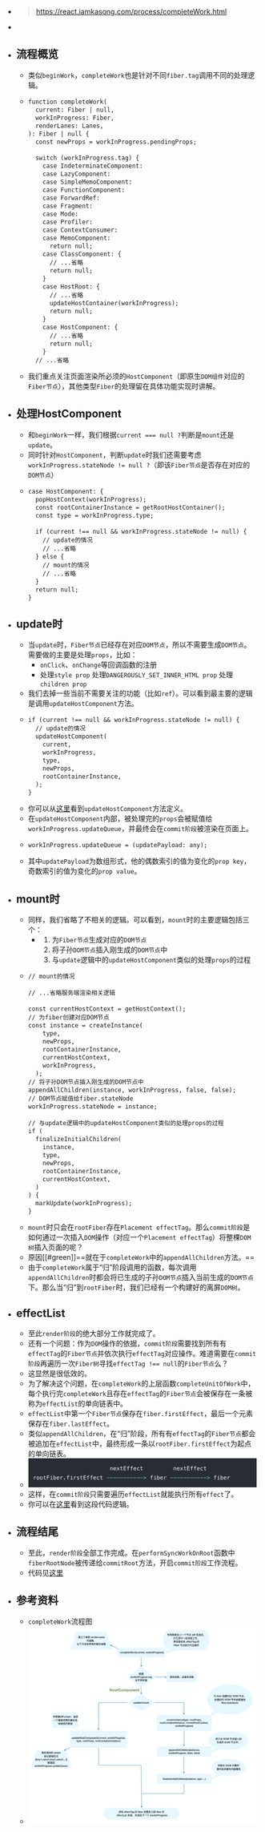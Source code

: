 - > https://react.iamkasong.com/process/completeWork.html
-
- ## 流程概览
	- 类似`beginWork`，`completeWork`也是针对不同`fiber.tag`调用不同的处理逻辑。
	- ```
	  function completeWork(
	    current: Fiber | null,
	    workInProgress: Fiber,
	    renderLanes: Lanes,
	  ): Fiber | null {
	    const newProps = workInProgress.pendingProps;
	  
	    switch (workInProgress.tag) {
	      case IndeterminateComponent:
	      case LazyComponent:
	      case SimpleMemoComponent:
	      case FunctionComponent:
	      case ForwardRef:
	      case Fragment:
	      case Mode:
	      case Profiler:
	      case ContextConsumer:
	      case MemoComponent:
	        return null;
	      case ClassComponent: {
	        // ...省略
	        return null;
	      }
	      case HostRoot: {
	        // ...省略
	        updateHostContainer(workInProgress);
	        return null;
	      }
	      case HostComponent: {
	        // ...省略
	        return null;
	      }
	    // ...省略
	  ```
	- 我们重点关注页面渲染所必须的`HostComponent`（即原生`DOM组件`对应的`Fiber节点`），其他类型`Fiber`的处理留在具体功能实现时讲解。
- ## 处理HostComponent
	- 和`beginWork`一样，我们根据`current === null ?`判断是`mount`还是`update`。
	- 同时针对`HostComponent`，判断`update`时我们还需要考虑`workInProgress.stateNode != null ?`（即该`Fiber节点`是否存在对应的`DOM节点`）
	- ```
	  case HostComponent: {
	    popHostContext(workInProgress);
	    const rootContainerInstance = getRootHostContainer();
	    const type = workInProgress.type;
	  
	    if (current !== null && workInProgress.stateNode != null) {
	      // update的情况
	      // ...省略
	    } else {
	      // mount的情况
	      // ...省略
	    }
	    return null;
	  }
	  ```
- ## update时
	- 当`update`时，`Fiber节点`已经存在对应`DOM节点`，所以不需要生成`DOM节点`。需要做的主要是处理`props`，比如：
		- `onClick`、`onChange`等回调函数的注册
		- 处理`style prop`
		  处理`DANGEROUSLY_SET_INNER_HTML prop`
		  处理`children prop`
	- 我们去掉一些当前不需要关注的功能（比如`ref`）。可以看到最主要的逻辑是调用`updateHostComponent`方法。
	- ```
	  if (current !== null && workInProgress.stateNode != null) {
	    // update的情况
	    updateHostComponent(
	      current,
	      workInProgress,
	      type,
	      newProps,
	      rootContainerInstance,
	    );
	  }
	  ```
	- 你可以从[这里](https://github.com/facebook/react/blob/1fb18e22ae66fdb1dc127347e169e73948778e5a/packages/react-reconciler/src/ReactFiberCompleteWork.new.js#L225)看到`updateHostComponent`方法定义。
	- 在`updateHostComponent`内部，被处理完的`props`会被赋值给`workInProgress.updateQueue`，并最终会在`commit阶段`被渲染在页面上。
	- ```
	  workInProgress.updateQueue = (updatePayload: any);
	  ```
	- 其中`updatePayload`为数组形式，他的偶数索引的值为变化的`prop key`，奇数索引的值为变化的`prop value`。
- ## mount时
	- 同样，我们省略了不相关的逻辑。可以看到，`mount`时的主要逻辑包括三个：
		- 1. 为`Fiber节点`生成对应的`DOM节点`
		  2. 将子孙`DOM节点`插入刚生成的`DOM节点`中
		  3. 与`update`逻辑中的`updateHostComponent`类似的处理`props`的过程
	- ```
	  // mount的情况
	  
	  // ...省略服务端渲染相关逻辑
	  
	  const currentHostContext = getHostContext();
	  // 为fiber创建对应DOM节点
	  const instance = createInstance(
	      type,
	      newProps,
	      rootContainerInstance,
	      currentHostContext,
	      workInProgress,
	    );
	  // 将子孙DOM节点插入刚生成的DOM节点中
	  appendAllChildren(instance, workInProgress, false, false);
	  // DOM节点赋值给fiber.stateNode
	  workInProgress.stateNode = instance;
	  
	  // 与update逻辑中的updateHostComponent类似的处理props的过程
	  if (
	    finalizeInitialChildren(
	      instance,
	      type,
	      newProps,
	      rootContainerInstance,
	      currentHostContext,
	    )
	  ) {
	    markUpdate(workInProgress);
	  }
	  ```
	- `mount`时只会在`rootFiber`存在`Placement effectTag`。那么`commit阶段`是如何通过一次插入`DOM`操作（对应一个`Placement effectTag`）将整棵`DOM树`插入页面的呢？
	- 原因[[#green]]==就在于`completeWork`中的`appendAllChildren`方法。==
	- 由于`completeWork`属于“归”阶段调用的函数，每次调用`appendAllChildren`时都会将已生成的子孙`DOM节点`插入当前生成的`DOM节点`下。那么当“归”到`rootFiber`时，我们已经有一个构建好的离屏`DOM树`。
- ## effectList
	- 至此`render阶段`的绝大部分工作就完成了。
	- 还有一个问题：作为`DOM`操作的依据，`commit阶段`需要找到所有有`effectTag`的`Fiber节点`并依次执行`effectTag`对应操作。难道需要在`commit阶段`再遍历一次`Fiber树`寻找`effectTag !== null`的`Fiber节点`么？
	- 这显然是很低效的。
	- 为了解决这个问题，在`completeWork`的上层函数`completeUnitOfWork`中，每个执行完`completeWork`且存在`effectTag`的`Fiber节点`会被保存在一条被称为`effectList`的单向链表中。
	- `effectList`中第一个`Fiber节点`保存在`fiber.firstEffect`，最后一个元素保存在`fiber.lastEffect`。
	- 类似`appendAllChildren`，在“归”阶段，所有有`effectTag`的`Fiber节点`都会被追加在`effectList`中，最终形成一条以`rootFiber.firstEffect`为起点的单向链表。
	- ![image.png](../assets/image_1688715419844_0.png)
	- 这样，在`commit阶段`只需要遍历`effectList`就能执行所有`effect`了。
	- 你可以在[这里](https://github.com/facebook/react/blob/1fb18e22ae66fdb1dc127347e169e73948778e5a/packages/react-reconciler/src/ReactFiberWorkLoop.new.js#L1744)看到这段代码逻辑。
- ## 流程结尾
	- 至此，`render阶段`全部工作完成。在`performSyncWorkOnRoot`函数中`fiberRootNode`被传递给`commitRoot`方法，开启`commit阶段`工作流程。
	- 代码见[这里](https://github.com/facebook/react/blob/1fb18e22ae66fdb1dc127347e169e73948778e5a/packages/react-reconciler/src/ReactFiberWorkLoop.new.js#L1107)
- ## 参考资料
	- `completeWork`流程图
	- ![image.png](../assets/image_1688715509017_0.png)